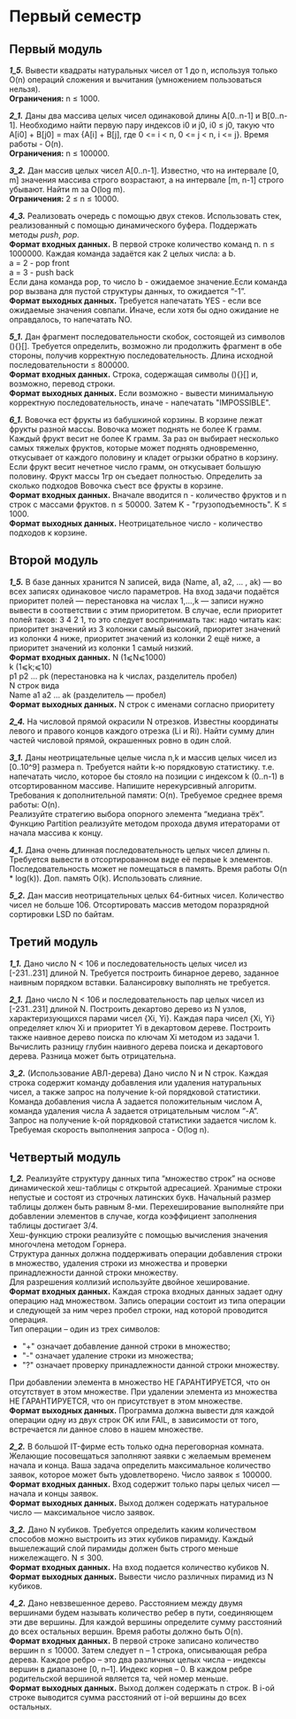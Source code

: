 Первый семестр
===============

Первый модуль
--------------

***1_5.*** Вывести квадраты натуральных чисел от 1 до n, используя только O(n) операций сложения и вычитания (умножением пользоваться нельзя).<br/>
**Ограничения:** n ≤ 1000.


***2_1.*** Даны два массива целых чисел одинаковой длины A[0..n-1] и B[0..n-1]. Необходимо найти первую пару индексов i0 и j0, i0 ≤ j0, такую что A[i0] + B[j0] = max {A[i] + B[j], где 0 <= i < n, 0 <= j < n, i <= j}. Время работы - O(n).<br/>
**Ограничения:** n ≤ 100000.

***3_2.***  Дан массив целых чисел А[0..n-1]. Известно, что на интервале [0, m] значения массива строго возрастают, а на интервале [m, n-1] строго убывают. Найти m за O(log m).<br/>
**Ограничения:** 2 ≤ n ≤ 10000.
 
***4_3.***  Реализовать очередь с помощью двух стеков. Использовать стек, реализованный с помощью динамического буфера. Поддержать методы *push*, *pop*. <br/>
**Формат входных данных.** В первой строке количество команд n. n ≤ 1000000.
Каждая команда задаётся как 2 целых числа: a b.<br/>
a = 2 - pop front<br/>
a = 3 - push back<br/>
Если дана команда pop, то число b - ожидаемое значение.Если команда pop вызвана для пустой структуры данных, то ожидается “-1”. <br/>
**Формат выходных данных.** Требуется напечатать YES - если все ожидаемые значения совпали. Иначе, если хотя бы одно ожидание не оправдалось, то напечатать NO.

***5_1.*** Дан фрагмент последовательности скобок, состоящей из символов (){}[].
Требуется определить, возможно ли продолжить фрагмент в обе стороны, получив корректную последовательность.
Длина исходной последовательности ≤ 800000.<br/>
**Формат входных данных.** Строка, содержащая символы (){}[] и, возможно, перевод строки.<br/>
**Формат выходных данных.** Если возможно - вывести минимальную корректную последовательность, иначе - напечатать "IMPOSSIBLE".

***6_1.*** Вовочка ест фрукты из бабушкиной корзины. В корзине лежат фрукты разной массы. Вовочка может поднять не более K грамм. Каждый фрукт весит не более K грамм. За раз он выбирает несколько самых тяжелых фруктов, которые может поднять одновременно, откусывает от каждого половину и кладет огрызки обратно в корзину. Если фрукт весит нечетное число грамм, он откусывает большую половину. Фрукт массы 1гр он съедает полностью. Определить за сколько подходов Вовочка съест все фрукты в корзине.<br/>
**Формат входных данных.** Вначале вводится n - количество фруктов и n строк с массами фруктов.
n ≤ 50000. Затем K - "грузоподъемность". K ≤ 1000.<br/>
**Формат выходных данных.** Неотрицательное число - количество подходов к корзине.


Второй модуль
--------------
***1_5.*** В базе данных хранится N записей, вида (Name, a1, a2, … , ak) — во всех записях одинаковое число параметров.
На вход задачи подаётся приоритет полей — перестановка на числах 1,...,k — записи нужно вывести в соответствии с этим приоритетом. В случае, если приоритет полей таков: 3 4 2 1, то это следует воспринимать так: надо читать как: приоритет значений из 3 колонки самый высокий, приоритет значений из колонки 4 ниже, приоритет значений из колонки 2 ещё ниже, а приоритет значений из колонки 1 самый низкий.<br/>
**Формат входных данных.** 
N (1⩽N⩽1000)<br/>
k (1⩽k;⩽10)<br/>
p1 p2 ... pk (перестановка на k числах, разделитель пробел)<br/>
N строк вида<br/>
Name a1 a2 ... ak (разделитель — пробел)<br/>
**Формат выходных данных.** N строк с именами согласно приоритету

***2_4.*** На числовой прямой окрасили N отрезков. Известны координаты левого и правого концов каждого отрезка (Li и Ri). Найти сумму длин частей числовой прямой, окрашенных ровно в один слой.

***3_1.*** Даны неотрицательные целые числа n,k и массив целых чисел из [0..10^9] размера n. Требуется найти k-ю порядковую статистику. т.е. напечатать число, которое бы стояло на позиции с индексом k (0..n-1) в отсортированном массиве. Напишите нерекурсивный алгоритм.
Требования к дополнительной памяти: O(n). Требуемое среднее время работы: O(n).<br/>
Реализуйте стратегию выбора опорного элемента “медиана трёх”. Функцию Partition реализуйте методом прохода двумя итераторами от начала массива к концу.

***4_1.*** Дана очень длинная последовательность целых чисел длины n. Требуется вывести в отсортированном виде её первые k элементов. Последовательность может не помещаться в память. Время работы O(n * log(k)). Доп. память O(k). Использовать слияние.

***5_2.*** Дан массив неотрицательных целых 64-битных чисел. Количество чисел не больше 106. Отсортировать массив методом поразрядной сортировки LSD по байтам.

Третий модуль
--------------
***1_1.*** Дано число N < 106 и последовательность целых чисел из [-231..231] длиной N. Требуется построить бинарное дерево, заданное наивным порядком вставки. Балансировку выполнять не требуется.

***2_1.*** Дано число N < 106 и последовательность пар целых чисел из [-231..231] длиной N. Построить декартово дерево из N узлов, характеризующихся парами чисел {Xi, Yi}. Каждая пара чисел {Xi, Yi} определяет ключ Xi и приоритет Yi в декартовом дереве. Построить также наивное дерево поиска по ключам Xi методом из задачи 1. Вычислить разницу глубин наивного дерева поиска и декартового дерева. Разница может быть отрицательна.

***3_2.*** (Использование АВЛ-дерева) Дано число N и N строк. Каждая строка содержит команду добавления или удаления натуральных чисел, а также запрос на получение k-ой порядковой статистики. Команда добавления числа A задается положительным числом A, команда удаления числа A задается отрицательным числом “-A”. Запрос на получение k-ой порядковой статистики задается числом k. Требуемая скорость выполнения запроса - O(log n).


Четвертый модуль
--------------

***1_2.*** Реализуйте структуру данных типа “множество строк” на основе динамической хеш-таблицы с открытой адресацией. Хранимые строки непустые и состоят из строчных латинских букв. Начальный размер таблицы должен быть равным 8-ми. Перехеширование выполняйте при добавлении элементов в случае, когда коэффициент заполнения таблицы достигает 3/4.<br/>
Хеш-функцию строки реализуйте с помощью вычисления значения многочлена методом Горнера.<br/>
Структура данных должна поддерживать операции добавления строки в множество, удаления строки из множества и проверки принадлежности данной строки множеству.<br/>
Для разрешения коллизий используйте двойное хеширование.<br/>
**Формат входных данных.** Каждая строка входных данных задает одну операцию над множеством. Запись операции состоит из типа операции и следующей за ним через пробел строки, над которой проводится операция.<br/>
Тип операции  – один из трех символов:<br/>
- "+"  означает добавление данной строки в множество; 
- "-" означает удаление  строки из множества;  
- "?"  означает проверку принадлежности данной строки множеству.


При добавлении элемента в множество НЕ ГАРАНТИРУЕТСЯ, что он отсутствует в этом множестве. При удалении элемента из множества НЕ ГАРАНТИРУЕТСЯ, что он присутствует в этом множестве.<br/>
**Формат выходных данных.** Программа должна вывести для каждой операции одну из двух строк OK или FAIL, в зависимости от того, встречается ли данное слово в нашем множестве.

***2_2.*** В большой IT-фирме есть только одна переговорная комната. Желающие посовещаться заполняют заявки с желаемым временем начала и конца. Ваша задача определить максимальное количество заявок, которое может быть удовлетворено. Число заявок ≤ 100000.<br/>
**Формат входных данных.** Вход содержит только пары целых чисел — начала и концы заявок.<br/>
**Формат выходных данных.** Выход должен содержать натуральное число — максимальное число заявок.

***3_2.*** Дано N кубиков. Требуется определить каким количеством способов можно выстроить из этих кубиков пирамиду. Каждый вышележащий слой пирамиды должен быть строго меньше нижележащего. N ≤ 300.<br/>
**Формат входных данных.** На вход подается количество кубиков N.<br/>
**Формат выходных данных.** Вывести число различных пирамид из N кубиков.

***4_2.*** Дано невзвешенное дерево. Расстоянием между двумя вершинами будем называть количество ребер в пути, соединяющем эти две вершины. Для каждой вершины определите сумму расстояний до всех остальных вершин. Время работы должно быть O(n).<br/>
**Формат входных данных.** В первой строке записано количество вершин n ≤ 10000. Затем следует n – 1 строка, описывающая ребра дерева. Каждое ребро – это два различных целых числа – индексы вершин в диапазоне [0, n–1]. Индекс корня – 0. В каждом ребре родительской вершиной является та, чей номер меньше.<br/>
**Формат выходных данных.** Выход должен содержать n строк. В i-ой строке выводится сумма расстояний от i-ой вершины до всех остальных.
